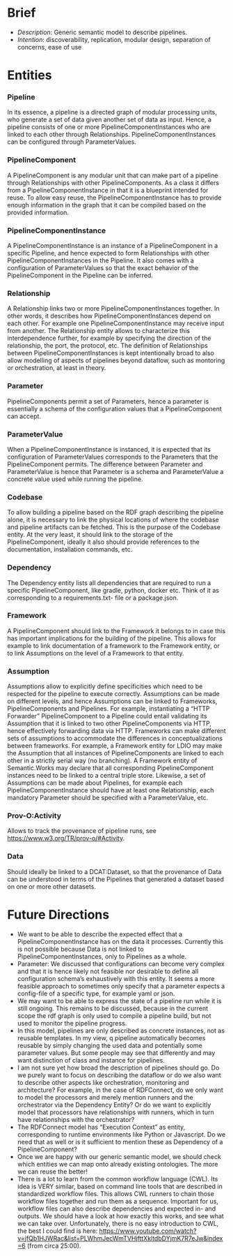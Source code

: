# Brief
- *Description*: Generic semantic model to describe pipelines. 
- *Intention*: discoverability, replication, modular design, separation of concerns, ease of use 

# Entities
### Pipeline
In its essence, a pipeline is a directed graph of modular processing units, who generate a set of data given another set of data as input. Hence, a pipeline consists of one or more PipelineComponentInstances who are linked to each other through Relationships. PipelineComponentInstances can be configured through ParameterValues.

### PipelineComponent
A PipelineComponent is any modular unit that can make part of a pipeline through Relationships with other PipelineComponents. As a class it differs from a PipelineComponentInstance in that it is a blueprint intended for reuse. To allow easy reuse, the PipelineComponentInstance has to provide enough information in the graph that it can be compiled based on the provided information. 

### PipelineComponentInstance
A PipelineComponentInstance is an instance of a PipelineComponent in a specific Pipeline, and hence expected to form Relationships with other PipelineComponentInstances in the Pipeline. It also comes with a configuration of ParameterValues so that the exact behavior of the PipelineComponent in the Pipeline can be inferred.

### Relationship
A Relationship links two or more PipelineComponentInstances together. In other words, it describes how PipelineComponentInstances depend on each other. For example one PipelineComponentInstance may receive input from another. The Relationship entity allows to characterize this interdependence further, for example by specifying the direction of the relationship, the port, the protocol, etc. The definition of Relationships between PipelineComponentInstances is kept intentionally broad to also allow modelling of aspects of pipelines beyond dataflow, such as montoring or orchestration, at least in theory. 

### Parameter
PipelineComponents permit a set of Parameters, hence a parameter is essentially a schema of the configuration values that a PipelineComponent can accept.

### ParameterValue 
When a PipelineComponentInstance is instanced, it is expected that its configuration of ParameterValues corresponds to the Parameters that the PipelineComponent permits. The difference between Parameter and ParameterValue is hence that Parameter is a schema and ParameterValue a concrete value used while running the pipeline. 

### Codebase
To allow building a pipeline based on the RDF graph describing the pipeline alone, it is necessary to link the physical locations of where the codebase and pipeline artifacts can be fetched. This is the purpose of the Codebase entity. At the very least, it should link to the storage of the PipelineComponent, ideally it also should provide references to the documentation, installation commands, etc. 

### Dependency 
The Dependency entity lists all dependencies that are required to run a specific PipelineComponent, like gradle, python, docker etc. Think of it as corresponding to a requirements.txt- file or a package.json.

### Framework
A PipelineComponent should link to the Framework it belongs to in case this has important implications for the building of the pipeline. This allows for example to link documentation of a framework to the Framework entity, or to link Assumptions on the level of a Framework to that entity.

### Assumption
Assumptions allow to explicitly define specificities which need to be respected for the pipeline to execute correctly. Assumptions can be made on different levels, and hence Assumptions can be linked to Frameworks, PipelineComponents and Pipelines. For example, instantiating a “HTTP Forwarder” PipelineComponent to a Pipeline could entail validating its Assumption that it is linked to two other PipelineComponents via HTTP, hence effectively forwarding data via HTTP. Frameworks can make different sets of assumptions to accommodate the differences in conceptualizations between frameworks. For example, a Framework entity for LDIO may make the Assumption that all instances of PipelineComponents are linked to each other in a strictly serial way (no branching). A Framework entity of Semantic.Works may declare that all corresponding PipelineComponent instances need to be linked to a central triple store. Likewise, a set of Assumptions can be made about Pipelines, for example each PipelineComponentInstance should have at least one Relationship, each mandatory Parameter should be specified with a ParameterValue, etc. 

### Prov-O:Activity
Allows to track the provenance of pipeline runs, see https://www.w3.org/TR/prov-o/#Activity. 

### Data
Should ideally be linked to a DCAT:Dataset, so that the provenance of Data can be understood in terms of the Pipelines that generated a dataset based on one or more other datasets. 

# Future Directions 
- We want to be able to describe the expected effect that a PipelineComponentInstance has on the data it processes. Currently this is not possible because Data is not linked to PipelineComponentInstances, only to Pipelines as a whole.
- Parameter: We discussed that configurations can become very complex and that it is hence likely not feasible nor desirable to define all configuration schema’s exhaustively with this entity. It seems a more feasible approach to sometimes only specify that a parameter expects a config-file of a specific type, for example yaml or json. 
- We may want to be able to express the state of a pipeline run while it is still ongoing. This remains to be discussed, because in the current scope the rdf graph is only used to compile a pipeline build, but not used to monitor the pipeline progress. 
- In this model, pipelines are only described as concrete instances, not as reusable templates. In my view, q pipeline automatically becomes reusable by simply changing the used data and potentially some parameter values. But some people may see that differently and may want distinction of class and instance for pipelines. 
- I am not sure yet how broad the description of pipelines should go. Do we purely want to focus on describing the dataflow or do we also want to describe other aspects like orchestration, monitoring and architecture? For example, in the case of RDFConnect, do we only want to model the processors and merely mention runners and the orchestrator via the Dependency Entity? Or do we want to explicitly model that processors have relationships with runners, which in turn have relationships with the orchestrator? 
- The RDFConnect model has “Execution Context” as entity, corresponding to runtime environments like Python or Javascript. Do we need that as well or is it sufficient to mention these as Dependency of a PipelineComponent?
- Once we are happy with our generic semantic model, we should check which entities we can map onto already existing ontologies. The more we can reuse the better!
- There is a lot to learn from the common workflow language (CWL). Its idea is VERY similar, based on command line tools that are  described in standardized workflow files. This allows CWL runners to chain those workflow files together and run them as a sequence. Important for us, workflow files can also describe dependencies and expected in- and outputs. We should have a look at how exactly this works, and see what we can take over. Unfortunately, there is no easy introduction to CWL, the best I could find is here: https://www.youtube.com/watch?v=jfQb1HJWRac&list=PLWhmJecWmTVHjfttXkltdbDYjmK7R7eJw&index=6 (from circa 25:00).
